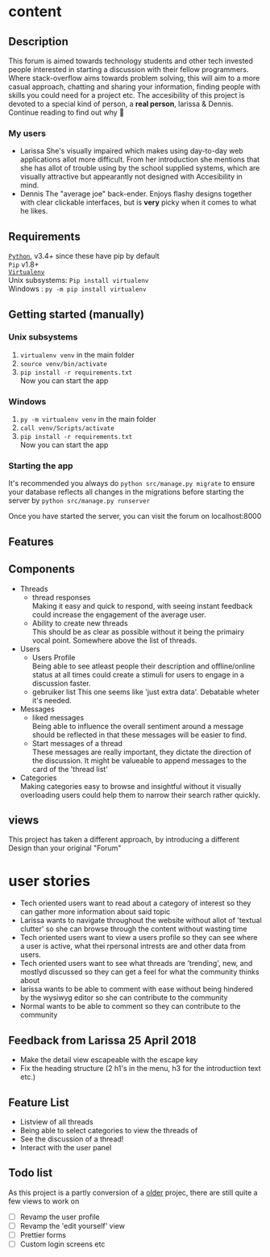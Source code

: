 
# content

## Description
This forum is aimed towards technology students and other tech invested people interested in starting a discussion with their fellow programmers. Where stack-overflow aims towards problem solving, this will aim to a more casual approach, chatting and sharing your information, finding people with skills you could need for a project etc. The accesibility of this project is devoted to a special kind of person, a **real person**, larissa & Dennis. Continue reading to find out why :grimacing:

### My users
- Larissa She's visually impaired which makes using day-to-day web applications allot more difficult. From her introduction she mentions that she has allot of trouble using by the school supplied systems, which are visually attractive but appearantly not designed with Accesibility in mind. 
- Dennis The "average joe" back-ender. Enjoys flashy designs together with clear clickable interfaces, but is **very** picky when it comes to what he likes.


## Requirements
[`Python`](https://www.python.org/),  v3.4+ since these have pip by default   
`Pip` v1.8+  
[`Virtualenv`](https://virtualenv.pypa.io/en/stable/)   
Unix subsystems:  ```Pip install virtualenv```   
Windows : ```py -m pip install virtualenv```

## Getting started (manually)
### Unix subsystems
1. ```virtualenv venv``` in the main folder
2. ```source venv/bin/activate```
3. ```pip install -r requirements.txt```   
Now you can start the app 

### Windows
1. ```py -m virtualenv venv``` in the main folder
2. ```call venv/Scripts/activate``` 
3. ```pip install -r requirements.txt```   
Now you can start the app 
### Starting the app
It's recommended you always do ``python src/manage.py migrate`` to ensure your
database reflects all changes in the migrations before
starting the server by ```python src/manage.py runserver```

Once you have started the server, you can visit the forum on localhost:8000
## Features

## Components
- Threads
    - thread responses  
    Making it easy and quick to respond, with seeing instant feedback could increase the engagement of the average user.
    - Ability to create new threads  
    This should be as clear as possible without it being the primairy vocal point. Somewhere above the list of threads.
- Users
    - Users Profile  
    Being able to see atleast people their description and offline/online status at all times could create a stimuli for users to engage in a discussion faster.
    - gebruiker list 
    This one seems like 'just extra data'. Debatable wheter it's needed.
- Messages
    - liked messages  
    Being able to influence the overall sentiment around a message should be reflected in that these messages will be easier to find.
    - Start messages of a thread  
    These messages are really important, they dictate the direction of the discussion. It might be valueable to append messages to the card of the 'thread list'
- Categories  
  Making categories easy to browse and insightful without it visually overloading users could help them to narrow their search rather quickly.

## views
This project has taken a different approach, by introducing a different Design than your original "Forum"

     
# user stories
- Tech oriented users want to read about a category of interest so they can gather more information about said topic
- Larissa wants to navigate throughout the website without allot of 'textual clutter' so she can browse through the content without wasting time
- Tech oriented users want to view a users profile so they can see where a user is active, what thei rpersonal intrests are and other data from users.
- Tech oriented users want to see what threads are 'trending', new, and mostlyd discussed so they can get a feel for what the community thinks about
- larissa wants to be able to comment with ease without being hindered by the wysiwyg editor so she can contribute to the community
- Normal wants to be able to comment so they can contribute to the community 

## Feedback from Larissa 25 April 2018
- Make the detail view escapeable with the escape key
- Fix the heading structure (2 h1's in the menu, h3 for the introduction text etc.)


## Feature List
- Listview of all threads
- Being able to select categories to view the threads of
- See the discussion of a thread!
- Interact with the user panel

## Todo list
As this project is a partly conversion of a [older]() projec, there are still quite a few views to work on
- [ ] Revamp the user profile 
- [ ] Revamp the 'edit yourself' view
- [ ] Prettier forms
- [ ] Custom login screens etc
